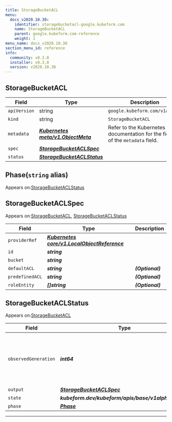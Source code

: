 ```yaml
---
title: StorageBucketACL
menu:
  docs_v2020.10.30:
    identifier: storagebucketacl-google.kubeform.com
    name: StorageBucketACL
    parent: google.kubeform.com-reference
    weight: 1
menu_name: docs_v2020.10.30
section_menu_id: reference
info:
  community: v0.3.0
  installer: v0.3.0
  version: v2020.10.30
---
```


## StorageBucketACL
| Field | Type | Description |
| ------ | ----- | ----------- |
| `apiVersion` | string | `google.kubeform.com/v1alpha1` |
|    `kind` | string | `StorageBucketACL` |
| `metadata` | ***[Kubernetes meta/v1.ObjectMeta](https://v1-18.docs.kubernetes.io/docs/reference/generated/kubernetes-api/v1.18/#objectmeta-v1-meta)***|Refer to the Kubernetes API documentation for the fields of the `metadata` field.|
| `spec` | ***[StorageBucketACLSpec](#storagebucketaclspec)***||
| `status` | ***[StorageBucketACLStatus](#storagebucketaclstatus)***||
## Phase(`string` alias)

Appears on:[StorageBucketACLStatus](#storagebucketaclstatus)

## StorageBucketACLSpec

Appears on:[StorageBucketACL](#storagebucketacl), [StorageBucketACLStatus](#storagebucketaclstatus)

| Field | Type | Description |
| ------ | ----- | ----------- |
| `providerRef` | ***[Kubernetes core/v1.LocalObjectReference](https://v1-18.docs.kubernetes.io/docs/reference/generated/kubernetes-api/v1.18/#localobjectreference-v1-core)***||
| `id` | ***string***||
| `bucket` | ***string***||
| `defaultACL` | ***string***| ***(Optional)*** |
| `predefinedACL` | ***string***| ***(Optional)*** |
| `roleEntity` | ***[]string***| ***(Optional)*** |
## StorageBucketACLStatus

Appears on:[StorageBucketACL](#storagebucketacl)

| Field | Type | Description |
| ------ | ----- | ----------- |
| `observedGeneration` | ***int64***| ***(Optional)*** Resource generation, which is updated on mutation by the API Server.|
| `output` | ***[StorageBucketACLSpec](#storagebucketaclspec)***| ***(Optional)*** |
| `state` | ***kubeform.dev/kubeform/apis/base/v1alpha1.State***| ***(Optional)*** |
| `phase` | ***[Phase](#phase)***| ***(Optional)*** |
---
